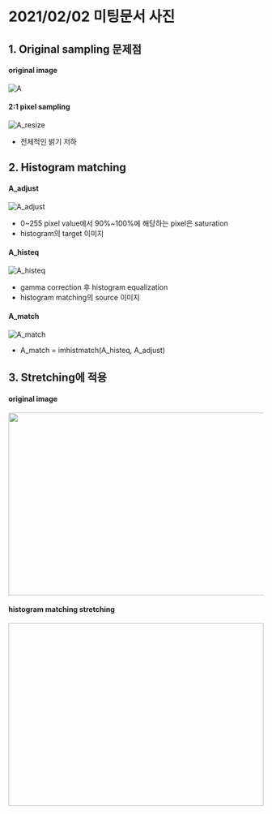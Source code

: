 # 2021/02/02 미팅문서 사진

## 1. Original sampling 문제점
#### original image
![A](https://user-images.githubusercontent.com/78393745/106554609-13989f80-655f-11eb-94a1-55fa3b46daad.jpg)

#### 2:1 pixel sampling
![A_resize](https://user-images.githubusercontent.com/78393745/106554632-1dba9e00-655f-11eb-9870-f78831a9a771.jpg)
 * 전체적인 밝기 저하


## 2. Histogram matching
#### A_adjust
![A_adjust](https://user-images.githubusercontent.com/78393745/106554721-4d69a600-655f-11eb-9f29-60d086e343e0.jpg)
 * 0~255 pixel value에서 90%~100%에 해당하는 pixel은 saturation
 * histogram의 target 이미지

#### A_histeq
![A_histeq](https://user-images.githubusercontent.com/78393745/106554749-56f30e00-655f-11eb-9e91-907e13723692.jpg)
 * gamma correction 후 histogram equalization
 * histogram matching의 source 이미지

#### A_match
![A_match](https://user-images.githubusercontent.com/78393745/106554754-59edfe80-655f-11eb-859b-8c83396ff756.jpg)
 * A_match = imhistmatch(A_histeq, A_adjust)


## 3. Stretching에 적용
#### original image
<img src = "https://user-images.githubusercontent.com/78393745/106555538-1bf1da00-6561-11eb-993f-4a4e5cfe3b0b.jpg)" width="640" height="360">

#### histogram matching stretching
<img B = "https://user-images.githubusercontent.com/78393745/106555576-30ce6d80-6561-11eb-9704-ffa4fd551512.jpg" width="960" height="360">
